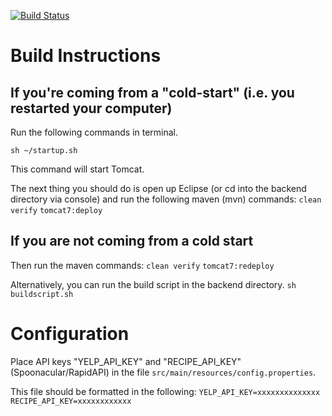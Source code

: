 [![Build Status](https://travis-ci.org/joshmin98/Im_Hungry_Redux.svg?branch=master)](https://travis-ci.org/joshmin98/Im_Hungry_Redux)

# Build Instructions

## If you're coming from a "cold-start" (i.e. you restarted your computer) 

Run the following commands in terminal.  
```
sh ~/startup.sh
```
This command will start Tomcat.  

The next thing you should do is open up Eclipse (or cd into the backend directory via console) and run the following maven (mvn) commands:
```clean verify```
```tomcat7:deploy```

## If you are not coming from a cold start 

Then run the maven commands:
```clean verify```
```tomcat7:redeploy```

Alternatively, you can run the build script in the backend directory. ```sh buildscript.sh```

# Configuration

Place API keys "YELP_API_KEY" and "RECIPE_API_KEY" (Spoonacular/RapidAPI) in the file ```src/main/resources/config.properties```.

This file should be formatted in the following: 
```YELP_API_KEY=xxxxxxxxxxxxxx```
```RECIPE_API_KEY=xxxxxxxxxxxx```
